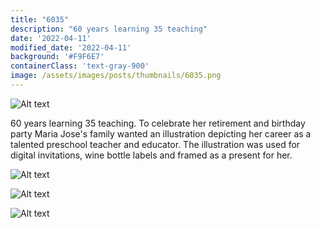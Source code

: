 ```yaml
---
title: "6035"
description: "60 years learning 35 teaching"
date: '2022-04-11'
modified_date: '2022-04-11'
background: '#F9F6E7'
containerClass: 'text-gray-900'
image: /assets/images/posts/thumbnails/6035.png
---
```


![Alt text](/assets/images/posts/6035/000.png)

60 years learning 35 teaching. To celebrate her retirement and birthday party Maria Jose's family wanted an illustration depicting her career as a talented preschool teacher and educator. 
The illustration was used for digital invitations, wine bottle labels and framed as a present for her.


![Alt text](/assets/images/posts/6035/001.png)

![Alt text](/assets/images/posts/6035/002.png)

![Alt text](/assets/images/posts/6035/003.png)
